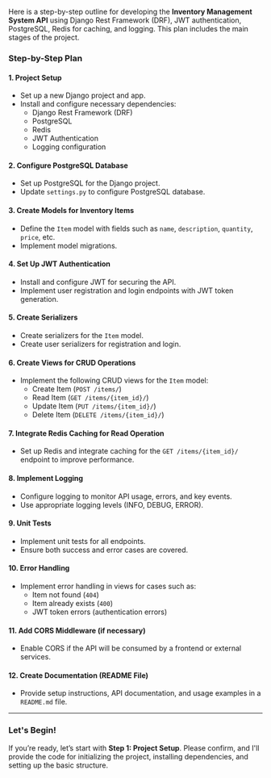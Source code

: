 Here is a step-by-step outline for developing the **Inventory Management System API** using Django Rest Framework (DRF), JWT authentication, PostgreSQL, Redis for caching, and logging. This plan includes the main stages of the project.

### Step-by-Step Plan

#### 1. **Project Setup**
   - Set up a new Django project and app.
   - Install and configure necessary dependencies:
     - Django Rest Framework (DRF)
     - PostgreSQL
     - Redis
     - JWT Authentication
     - Logging configuration

#### 2. **Configure PostgreSQL Database**
   - Set up PostgreSQL for the Django project.
   - Update `settings.py` to configure PostgreSQL database.

#### 3. **Create Models for Inventory Items**
   - Define the `Item` model with fields such as `name`, `description`, `quantity`, `price`, etc.
   - Implement model migrations.

#### 4. **Set Up JWT Authentication**
   - Install and configure JWT for securing the API.
   - Implement user registration and login endpoints with JWT token generation.

#### 5. **Create Serializers**
   - Create serializers for the `Item` model.
   - Create user serializers for registration and login.

#### 6. **Create Views for CRUD Operations**
   - Implement the following CRUD views for the `Item` model:
     - Create Item (`POST /items/`)
     - Read Item (`GET /items/{item_id}/`)
     - Update Item (`PUT /items/{item_id}/`)
     - Delete Item (`DELETE /items/{item_id}/`)

#### 7. **Integrate Redis Caching for Read Operation**
   - Set up Redis and integrate caching for the `GET /items/{item_id}/` endpoint to improve performance.

#### 8. **Implement Logging**
   - Configure logging to monitor API usage, errors, and key events.
   - Use appropriate logging levels (INFO, DEBUG, ERROR).

#### 9. **Unit Tests**
   - Implement unit tests for all endpoints.
   - Ensure both success and error cases are covered.

#### 10. **Error Handling**
   - Implement error handling in views for cases such as:
     - Item not found (`404`)
     - Item already exists (`400`)
     - JWT token errors (authentication errors)

#### 11. **Add CORS Middleware (if necessary)**
   - Enable CORS if the API will be consumed by a frontend or external services.

#### 12. **Create Documentation (README File)**
   - Provide setup instructions, API documentation, and usage examples in a `README.md` file.

---

### Let's Begin!
If you’re ready, let’s start with **Step 1: Project Setup**. Please confirm, and I'll provide the code for initializing the project, installing dependencies, and setting up the basic structure.